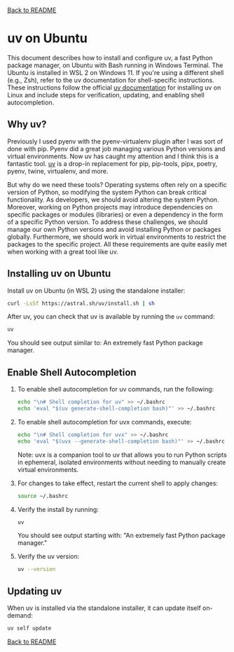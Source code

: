 <a href="../README.md">Back to README</a>

# uv on Ubuntu

This document describes how to install and configure uv, a fast Python package manager, on Ubuntu with Bash running in Windows Terminal. The Ubuntu is installed in WSL 2 on Windows 11. If you're using a different shell (e.g., Zsh), refer to the uv documentation for shell-specific instructions. These instructions follow the official [uv documentation](https://docs.astral.sh/uv/) for installing uv on Linux and include steps for verification, updating, and enabling shell autocompletion.

## Why uv?

Previously I used pyenv with the pyenv-virtualenv plugin after I was sort of done with pip. Pyenv did a great job managing various Python versions and virtual environments. Now uv has caught my attention and I think this is a fantastic tool. [uv](https://docs.astral.sh/uv/) is a drop-in replacement for pip, pip-tools, pipx, poetry, pyenv, twine, virtualenv, and more.

But why do we need these tools? Operating systems often rely on a specific version of Python, so modifying the system Python can break critical functionality. As developers, we should avoid altering the system Python. Moreover, working on Python projects may introduce dependencies on specific packages or modules (libraries) or even a dependency in the form of a specific Python version. To address these challenges, we should manage our own Python versions and avoid installing Python or packages globally. Furthermore, we should work in virtual environments to restrict the packages to the specific project. All these requirements are quite easily met when working with a great tool like uv.

## Installing uv on Ubuntu

Install uv on Ubuntu (in WSL 2) using the standalone installer:

```bash
curl -LsSf https://astral.sh/uv/install.sh | sh
```

After uv, you can check that uv is available by running the `uv` command:

```bash
uv
```

You should see output similar to: An extremely fast Python package manager.

## Enable Shell Autocompletion

1. To enable shell autocompletion for uv commands, run the following:

    ```bash
    echo "\n# Shell completion for uv" >> ~/.bashrc
    echo 'eval "$(uv generate-shell-completion bash)"' >> ~/.bashrc
    ```

2. To enable shell autocompletion for uvx commands, execute:

    ```bash
    echo "\n# Shell completion for uvx" >> ~/.bashrc
    echo 'eval "$(uvx --generate-shell-completion bash)"' >> ~/.bashrc
    ```

    Note: uvx is a companion tool to uv that allows you to run Python scripts in ephemeral, isolated environments without needing to manually create virtual environments.

3. For changes to take effect, restart the current shell to apply changes:

    ```bash
    source ~/.bashrc
    ```

4. Verify the install by running:

    ```bash
    uv
    ```

    You should see output starting with: "An extremely fast Python package manager."

5. Verify the uv version:

    ```bash
    uv --version
    ```

## Updating uv

When uv is installed via the standalone installer, it can update itself on-demand:

```bash
uv self update
```

<a href="../README.md">Back to README</a>